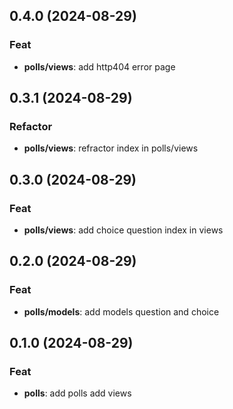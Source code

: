 ## 0.4.0 (2024-08-29)

### Feat

- **polls/views**: add http404 error page

## 0.3.1 (2024-08-29)

### Refactor

- **polls/views**: refractor index in polls/views

## 0.3.0 (2024-08-29)

### Feat

- **polls/views**: add choice question index in views

## 0.2.0 (2024-08-29)

### Feat

- **polls/models**: add models question and choice

## 0.1.0 (2024-08-29)

### Feat

- **polls**: add polls add views
